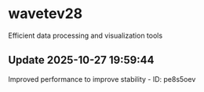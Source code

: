 # wavetev28
Efficient data processing and visualization tools

## Update 2025-10-27 19:59:44
Improved performance to improve stability - ID: pe8s5oev

